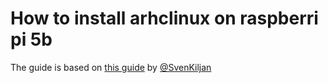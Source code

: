 # How to install arhclinux on raspberri pi 5b



The guide is based on [this guide](https://kiljan.org/2023/11/24/arch-linux-arm-on-a-raspberry-pi-5-model-b/) by [@SvenKiljan](https://github.com/SvenKiljan/)
